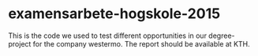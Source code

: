 # examensarbete-hogskole-2015

This is the code we used to test different opportunities in our degree-project for the company westermo.
The report should be available at KTH.
